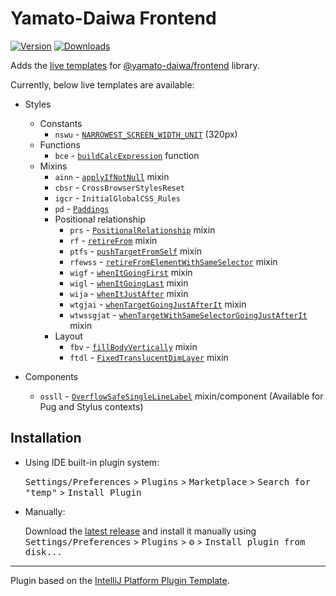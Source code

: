 # Yamato-Daiwa Frontend

[![Version](https://img.shields.io/jetbrains/plugin/v/17677.svg)](https://plugins.jetbrains.com/plugin/17677)
[![Downloads](https://img.shields.io/jetbrains/plugin/d/17677.svg)](https://plugins.jetbrains.com/plugin/17677)


<!-- Plugin description -->
Adds the [live templates](https://www.jetbrains.com/help/idea/using-live-templates.html) for
[@yamato-daiwa/frontend](https://www.npmjs.com/package/@yamato-daiwa/frontend) library.

Currently, below live templates are available:

* Styles
  * Constants
    * `nswu` - [`NARROWEST_SCREEN_WIDTH_UNIT`](https://github.com/TokugawaTakeshi/yamato_daiwa-frontend/blob/master/CoreLibrary/Package/Documentation/Styles/01-Assets/01-BasicConstants/BasicConstants.md#narrowest-screen-width-unit) (320px)
  * Functions
    * `bce` - [`buildCalcExpression`](https://github.com/TokugawaTakeshi/Yamato-Daiwa-Frontend/blob/master/CoreLibrary/Package/Documentation/Styles/02-Kernel/02-Functions/07-OtherFunctions/buildCalcExpression.md) function
  * Mixins
    * `ainn` - [`applyIfNotNull`](https://github.com/TokugawaTakeshi/Yamato-Daiwa-Frontend/blob/master/CoreLibrary/Package/Documentation/Styles/02-Kernel/03-Mixins/applyIfNotNull.md) mixin 
    * `cbsr` - `CrossBrowserStylesReset`
    * `igcr` - `InitialGlobalCSS_Rules`
    * `pd` - [`Paddings`](https://github.com/TokugawaTakeshi/yamato_daiwa-frontend/blob/master/CoreLibrary/Package/Documentation/Styles/02-Kernel/03-Mixins/03-Paddings.md)
    * Positional relationship
      * `prs` - [`PositionalRelationship`](https://github.com/TokugawaTakeshi/yamato_daiwa-frontend/blob/master/CoreLibrary/Package/Documentation/Styles/02-Kernel/03-Mixins/05-PositionalRelationship/PositionalRelationship.md#positionalrelationship-mixin) mixin
      * `rf` - [`retireFrom`](https://github.com/TokugawaTakeshi/yamato_daiwa-frontend/blob/master/CoreLibrary/Package/Documentation/Styles/02-Kernel/03-Mixins/05-PositionalRelationship/PositionalRelationship.md#retirefrom-mixin) mixin
      * `ptfs` - [`pushTargetFromSelf`](https://github.com/TokugawaTakeshi/yamato_daiwa-frontend/blob/master/CoreLibrary/Package/Documentation/Styles/02-Kernel/03-Mixins/05-PositionalRelationship/PositionalRelationship.md#pushtargetfromself-mixin) mixin
      * `rfewss` - [`retireFromElementWithSameSelector`](https://github.com/TokugawaTakeshi/yamato_daiwa-frontend/blob/master/CoreLibrary/Package/Documentation/Styles/02-Kernel/03-Mixins/05-PositionalRelationship/PositionalRelationship.md#retirefromelementwithsameselector-mixin) mixin
      * `wigf` - [`whenItGoingFirst`](https://github.com/TokugawaTakeshi/yamato_daiwa-frontend/blob/master/CoreLibrary/Package/Documentation/Styles/02-Kernel/03-Mixins/05-PositionalRelationship/PositionalRelationship.md#whenitgoingfirst-mixin) mixin
      * `wigl` - [`whenItGoingLast`](https://github.com/TokugawaTakeshi/yamato_daiwa-frontend/blob/master/CoreLibrary/Package/Documentation/Styles/02-Kernel/03-Mixins/05-PositionalRelationship/PositionalRelationship.md#whenitgoinglast-mixin) mixin
      * `wija` - [`whenItJustAfter`](https://github.com/TokugawaTakeshi/yamato_daiwa-frontend/blob/master/CoreLibrary/Package/Documentation/Styles/02-Kernel/03-Mixins/05-PositionalRelationship/PositionalRelationship.md#whenitjustafter) mixin
      * `wtgjai` - [`whenTargetGoingJustAfterIt`](https://github.com/TokugawaTakeshi/yamato_daiwa-frontend/blob/master/CoreLibrary/Package/Documentation/Styles/02-Kernel/03-Mixins/05-PositionalRelationship/PositionalRelationship.md#whentargetgoingjustafterit) mixin
      * `wtwssgjat` - [`whenTargetWithSameSelectorGoingJustAfterIt`](https://github.com/TokugawaTakeshi/yamato_daiwa-frontend/blob/master/CoreLibrary/Package/Documentation/Styles/02-Kernel/03-Mixins/05-PositionalRelationship/PositionalRelationship.md#whentargetwithsameselectorgoingjustafterit) mixin
    * Layout
      * `fbv` - [`fillBodyVertically`](https://github.com/TokugawaTakeshi/yamato_daiwa-frontend/blob/master/CoreLibrary/Package/Documentation/Styles/02-Kernel/03-Mixins/05-Layout/fillBodyVertically.md) mixin
      * `ftdl` - [`FixedTranslucentDimLayer`](https://github.com/TokugawaTakeshi/yamato_daiwa-frontend/blob/master/CoreLibrary/Package/Documentation/Styles/02-Kernel/03-Mixins/05-Layout/FixedTranslucentDimLayer.md) mixin
    
* Components
  * `ossll` - [`OverflowSafeSingleLineLabel`](https://github.com/TokugawaTakeshi/yamato_daiwa-frontend/blob/master/CoreLibrary/Package/Documentation/Components/OverflowSafeSingleLineLabel/OverflowSafeSingleLineLabel.md) mixin/component (Available for Pug and Stylus contexts)

<!-- Plugin description end -->

## Installation

- Using IDE built-in plugin system:
  
  <kbd>Settings/Preferences</kbd> > <kbd>Plugins</kbd> > <kbd>Marketplace</kbd> > <kbd>Search for "temp"</kbd> >
  <kbd>Install Plugin</kbd>
  
- Manually:

  Download the [latest release](https://github.com/TokugawaTakeshi/temp/releases/latest) and install it manually using
  <kbd>Settings/Preferences</kbd> > <kbd>Plugins</kbd> > <kbd>⚙️</kbd> > <kbd>Install plugin from disk...</kbd>


---
Plugin based on the [IntelliJ Platform Plugin Template][template].

[template]: https://github.com/JetBrains/intellij-platform-plugin-template
